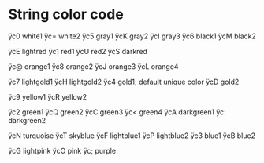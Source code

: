 # String color code
>
ÿc0 white1
ÿc= white2
ÿc5 gray1
ÿcK gray2
ÿcI gray3
ÿc6 black1
ÿcM black2

ÿcE lightred
ÿc1 red1
ÿcU red2
ÿcS darkred

ÿc@ orange1
ÿc8 orange2
ÿcJ orange3
ÿcL orange4

ÿc7 lightgold1
ÿcH lightgold2
ÿc4 gold1;  default unique color
ÿcD gold2

ÿc9 yellow1
ÿcR yellow2

ÿc2 green1
ÿcQ green2
ÿcC green3
ÿc< green4
ÿcA darkgreen1
ÿc: darkgreen2

ÿcN turquoise
ÿcT skyblue
ÿcF lightblue1
ÿcP lightblue2
ÿc3 blue1
ÿcB blue2

ÿcG lightpink
ÿcO pink
ÿc; purple
>
